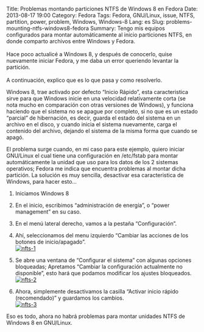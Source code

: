 Title: Problemas montando particiones NTFS de Windows 8 en Fedora
Date: 2013-08-17 19:00
Category: Fedora
Tags: Fedora, GNU/Linux, issue, NTFS, partition, power, problem, Windows, Windows-8
Lang: es
Slug: problems-mounting-ntfs-windows8-fedora
Summary: Tengo mis equipos configurados para montar automáticamente al inicio particiones NTFS, en donde comparto archivos entre Windows y Fedora.</br></br>Hace poco actualicé a Windows 8, y después de conocerlo, quise nuevamente iniciar Fedora, y me daba un error queriendo levantar la partición.</br></br>A continuación, explico que es lo que pasa y como resolverlo.  

Windows 8, trae activado por defecto “Inicio Rápido”, esta caracteristica sirve para que Windows inicie en una velocidad relativamente corta (se nota mucho en comparación con otras versiones de Windows), y funciona haciendo que el sistema no se apague por completo, si no que es un estado “parcial” de hibernación, es decir, guarda el estado del sistema en un archivo en el disco, y cuando inicia el sistema nuevamente, carga el contenido del archivo, dejando el sistema de la misma forma que cuando se apagó.  

El problema surge cuando, en mi caso para este ejemplo, quiero iniciar GNU/Linux el cual tiene una configuración en /etc/fstab para montar automáticamente la unidad que uso para los datos de los 2 sistemas operativos; Fedora me indica que encuentra problemas al montar dicha partición.
La solución es muy sencilla, desactivar esa caracteristica de Windows, para hacer esto…  

1. Iniciamos Windows 8  

2. En el inicio, escribimos “administración de energía”, o “power management” en su caso.  

3. En el menú lateral derecho, vamos a la pestaña “Configuración”.  

4. Ahí, seleccionamos del menu izquierdo “Cambiar las acciones de los botones de inicio/apagado”.  
  [![nfts-1](/images/article/2013/08/ntfs-1.png)](/images/article/2013/08/ntfs-1.png)  

5. Se abre una ventana de “Configurar el sistema” con algunas opciones bloqueadas; Apretamos “Cambiar la configuración actualmente no disponible”, esto hará que podamos modificar los ajustes bloqueados.  
  [![nfts-2](/images/article/2013/08/ntfs-2.png)](/images/article/2013/08/ntfs-2.png)  

6. Ahora, simplemente desactivamos la casilla “Activar inicio rápido (recomendado)” y guardamos los cambios.  
  [![nfts-3](/images/article/2013/08/ntfs-3.png)](/images/article/2013/08/ntfs-3.png)  

Eso es todo, ahora no habrá problemas para montar unidades NTFS de Windows 8 en GNU/Linux.  
